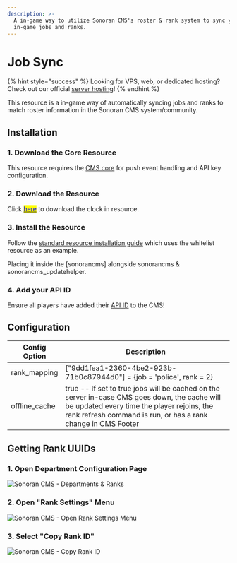 ```yaml
---
description: >-
  A in-game way to utilize Sonoran CMS's roster & rank system to sync your
  in-game jobs and ranks.
---
```


# Job Sync

{% hint style="success" %}
Looking for VPS, web, or dedicated hosting? Check out our official [server hosting](../../../../other-products/server-hosting.md)!
{% endhint %}

This resource is a in-game way of automatically syncing jobs and ranks to match roster information in the Sonoran CMS system/community.

## Installation

### 1. Download the Core Resource

This resource requires the [CMS core](core.md) for push event handling and API key configuration.

### 2. Download the Resource

Click [<mark style="color:blue;">here</mark>](https://github.com/Sonoran-Software/sonorancms\_jobsync) to download the clock in resource.

### 3. Install the Resource

Follow the [standard resource installation guide](../gta-rp-resource-installation/) which uses the whitelist resource as an example.

Placing it inside the \[sonorancms] alongside sonorancms & sonorancms\_updatehelper.

### 4. Add your API ID

Ensure all players have added their [API ID](../../../../developer-api-documentation/api-integration/getting-started/api-id-system.md) to the CMS!

## Configuration

| Config Option  | Description                                                                                                                                                                                                  |
| -------------- | ------------------------------------------------------------------------------------------------------------------------------------------------------------------------------------------------------------ |
| rank\_mapping  | \["9dd1fea1-2360-4be2-923b-71b0c87944d0"] = {job = 'police', rank = 2}                                                                                                                                       |
| offline\_cache | true -- If set to true jobs will be cached on the server in-case CMS goes down, the cache will be updated every time the player rejoins, the rank refresh command is run, or has a rank change in CMS Footer |

## Getting Rank UUIDs

### 1. Open Department Configuration Page

![Sonoran CMS - Departments & Ranks](../../../../.gitbook/assets/CMS\_DeptRankOverviewFull.png)

### 2. Open "Rank Settings" Menu

![Sonoran CMS - Open Rank Settings Menu](../../../../.gitbook/assets/CMS\_RankSettings.png)

### 3. Select "Copy Rank ID"

![Sonoran CMS - Copy Rank ID](../../../../.gitbook/assets/CMS\_CopyRankId.png)
